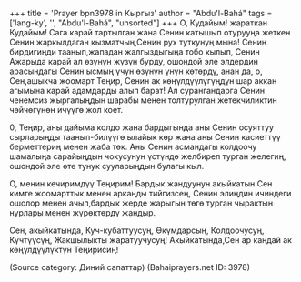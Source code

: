 +++
title = 'Prayer bpn3978 in Кыргыз'
author = "Abdu'l-Bahá"
tags = ['lang-ky', '', "Abdu'l-Bahá", "unsorted"]
+++
О, Кудайым! жараткан Кудайым! Сага карай тартылган жана Сенин катышып отурууңа жеткен Сенин жаркылдаган кызматчың,Сенин рух туткунуң мына! Сенин бирдигиңди таанып,жападан жалгыздыгыңа тобо кылып, Сенин Ажарыда карай ал өзүнүн жүзүн бурду, ошондой эле элдердин арасындагы Сенин ысмың үчүн өзүнүн үнүн көтөрдү, анан да, о, Сен,ашыкча жоомарт Теңир, Сенин ак көңүлдүүлүгүңдүн шар аккан агымына карай адамдарды алып барат! Ал сурангандарга Сенин ченемсиз жыргалыңдын шарабы менен толтурулган жетекчиликтин чөйчөгүнөн ичүүгө жол коет.

0, Теңир, аны дайыма колдо жана бардыгында аны Сенин осуяттуу сырларыңды таанып-билүүгө ылайык көр жана аны Сенин касиеттүү берметтериң менен жаба төк. Аны Сенин асмандагы колдоочу шамалыңа сарайыңдын чокусунун үстүндө желбиреп турган желегиң, ошондой эле өтө тунук сууларыңдын булагы кыл.

О, менин кечиримдүү Теңирим! Бардык жандуунун акыйкатын Сен кимге жоомарттык менен аркаңды тийгизсең, Сенин элиңдин ичиндеги ошолор менен ачып,бардык жерде жарыгын төгө турган чырактын нурлары менен жүрөктөрдү жандыр.

Сен, акыйкатында, Куч-кубаттуусуң, Өкүмдарсың, Колдоочусуң, Күчтүүсүң, Жакшылыкты жаратуучусуң! Акыйкатында,Сен ар кандай ак көңүлдүүлүктүн Теңирисиң!

(Source category: Диний сапаттар)
(Bahaiprayers.net ID: 3978)
